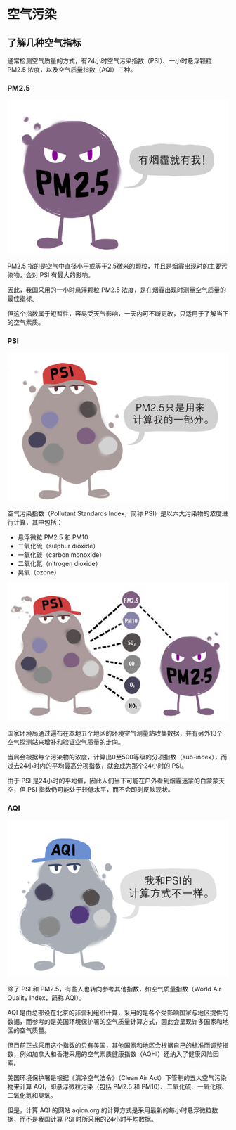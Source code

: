 # 空气污染



## 了解几种空气指标

通常检测空气质量的方式，有24小时空气污染指数（PSI）、一小时悬浮颗粒 PM2.5 浓度，以及空气质量指数（AQI）三种。

### PM2.5

![](./images/PSI_PM25_AQI_002.gif)

PM2.5 指的是空气中直径小于或等于2.5微米的颗粒，并且是烟霾出现时的主要污染物，会对 PSI 有最大的影响。

因此，我国采用的一小时悬浮颗粒 PM2.5 浓度，是在烟霾出现时测量空气质量的最佳指标。

但这个指数属于短暂性，容易受天气影响，一天内可不断更改，只适用于了解当下的空气素质。

### PSI

![](./images/PSI_PM25_AQI_003.gif)

空气污染指数（Pollutant Standards Index，简称 PSI）是以六大污染物的浓度进行计算，其中包括：

- 悬浮微粒 PM2.5 和 PM10
- 二氧化硫（sulphur dioxide）
- 一氧化碳（carbon monoxide）
- 二氧化氮（nitrogen dioxide）
- 臭氧（ozone）

![](./images/PSI_PM25_AQI_004.jpg)

国家环境局通过遍布在本地五个地区的环境空气测量站收集数据，并有另外13个空气探测站来增补和验证空气质量的走向。

当局会根据每个污染物的浓度，计算出0至500等级的分项指数（sub-index），而过去24小时内的平均最高分项指数，就会成为那个24小时的 PSI。

由于 PSI 是24小时的平均值，因此人们当下可能在户外看到烟霾迷蒙的白蒙蒙天空，但 PSI 指数仍可能处于较低水平，而不会即刻反映现状。

### AQI

![](./images/PSI_PM25_AQI_005.gif)

除了 PSI 和 PM2.5，有些人也转向参考其他指数，如空气质量指数（World Air Quality Index，简称 AQI）。

AQI 是由总部设在北京的非营利组织计算，采用的是各个受影响国家与地区提供的数据，而参考的是美国环境保护署的空气质量计算方式，因此会呈现许多国家和地区的空气质量。

但目前正式采用这个指数的只有美国，其他国家和地区会根据自己的标准而调整指数，例如加拿大和香港采用的空气素质健康指数（AQHI）还纳入了健康风险因素。

美国环境保护署是根据《清净空气法令》（Clean Air Act）下管制的五大空气污染物来计算 AQI，即悬浮微粒污染（包括 PM2.5 和 PM10）、二氧化硫、一氧化碳、二氧化氮和臭氧。

但是，计算 AQI 的网站 aqicn.org 的计算方式是采用最新的每小时悬浮微粒数据，而不是我国计算 PSI 时所采用的24小时平均数据。



